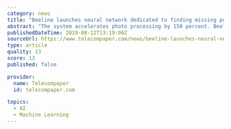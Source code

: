 ```yaml
---
category: news
title: "Beeline launches neural network dedicated to finding missing people"
abstract: "The system accelerates photo processing by 150 percent. Beeline launched the AI system Beeline Artificial Intelligence for corporate customers earlier this year. A neural network is offered to corporate customers as a marketing tool for both online and ..."
publishedDateTime: 2019-08-12T13:19:00Z
sourceUrl: https://www.telecompaper.com/news/beeline-launches-neural-network-dedicated-to-finding-missing-people--1304235
type: article
quality: 13
score: 13
published: false

provider:
  name: Telecompaper
  id: telecompaper.com

topics:
  - AI
  - Machine Learning
---
```

